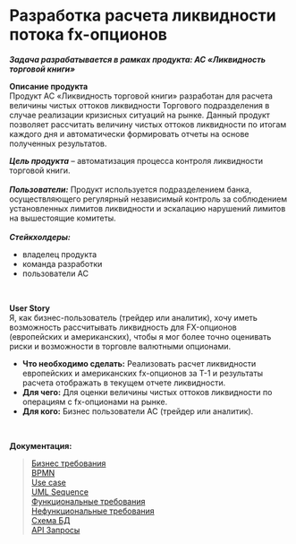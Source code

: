 # Разработка расчета ликвидности потока fx-опционов
***Задача разрабатывается в рамках продукта: АС «Ликвидность торговой книги»***

**Описание продукта**
<br>Продукт АС «Ликвидность торговой книги» разработан для расчета величины чистых оттоков ликвидности Торгового подразделения в случае реализации кризисных ситуаций на рынке. 
Данный продукт позволяет рассчитать величину чистых оттоков ликвидности по итогам каждого дня и автоматически формировать отчеты на основе полученных результатов.

***Цель продукта*** – автоматизация процесса контроля ликвидности торговой книги.</br>
<br>***Пользователи:*** Продукт используется подразделением банка, осуществляющего регулярный независимый контроль за соблюдением установленных лимитов ликвидности и эскалацию нарушений лимитов на вышестоящие комитеты.</br>
<br>***Стейкхолдеры:*** 
- владелец продукта
- команда разработки
- пользователи АС
</br>

**User Story**
<br>Я, как бизнес-пользователь (трейдер или аналитик), хочу иметь возможность рассчитывать ликвидность для FX-опционов (европейских и американских), чтобы я мог более точно оценивать риски и возможности в торговле валютными опционами.</br>

- **Что необходимо сделать:** Реализовать расчет ликвидности европейских и американских fx-опционов за T-1 и результаты расчета отображать в текущем отчете ликвидности.
- **Для чего:** Для оценки величины чистых оттоков ликвидности по операциям с fx-опционами на рынке.
- **Для кого:** Бизнес пользователи АС (трейдер или аналитик).
</br>

**Документация:**
<br>

> [Бизнес требования](https://github.com/Matyushchenko/liquidity_calc/blob/master/бизнес_требования.md)</br>
> [BPMN](https://github.com/Matyushchenko/liquidity_calc/blob/master/bpmn.md)</br>
> [Use case](https://github.com/Matyushchenko/liquidity_calc/blob/master/use_cases.md)</br>
> [UML Sequence](https://github.com/Matyushchenko/liquidity_calc/blob/master/use_cases.md)</br>
> [Функциональные требования](https://github.com/Matyushchenko/liquidity_calc/blob/master/ФТ.md)</br>
> [Нефункциональные требования](https://github.com/Matyushchenko/liquidity_calc/blob/master/НФТ.md)</br>
> [Схема БД](https://github.com/Matyushchenko/liquidity_calc/blob/master/%D1%81%D1%85%D0%B5%D0%BC%D0%B0_%D0%91%D0%94.md)</br>
> [API Запросы](https://github.com/anastassaa/liquidity_calc/blob/master/api.md)</br>
</br>
